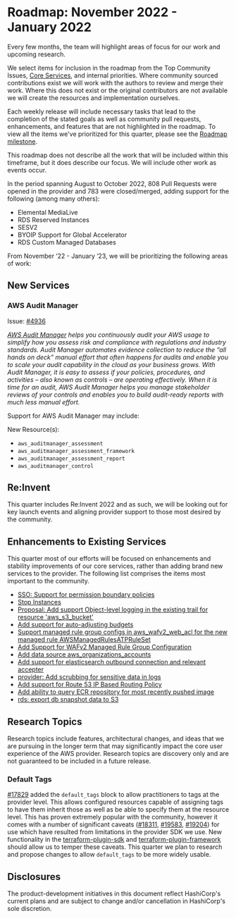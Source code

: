 # Roadmap:  November 2022 - January 2022

Every few months, the team will highlight areas of focus for our work and upcoming research.

We select items for inclusion in the roadmap from the Top Community Issues, [Core Services](https://hashicorp.github.io/terraform-provider-aws/core-services/), and internal priorities. Where community sourced contributions exist we will work with the authors to review and merge their work. Where this does not exist or the original contributors are not available we will create the resources and implementation ourselves.

Each weekly release will include necessary tasks that lead to the completion of the stated goals as well as community pull requests, enhancements, and features that are not highlighted in the roadmap. To view all the items we've prioritized for this quarter, please see the [Roadmap milestone](https://github.com/hashicorp/terraform-provider-aws/milestone/138).

This roadmap does not describe all the work that will be included within this timeframe, but it does describe our focus. We will include other work as events occur.

In the period spanning August to October 2022, 808 Pull Requests were opened in the provider and 783 were closed/merged, adding support for the following (among many others):

- Elemental MediaLive
- RDS Reserved Instances
- SESV2
- BYOIP Support for Global Accelerator
- RDS Custom Managed Databases

From November ‘22 - January ‘23, we will be prioritizing the following areas of work:

## New Services  

### AWS Audit Manager

Issue: [#4936](https://github.com/hashicorp/terraform-provider-aws/issues/17981)

_[AWS Audit Manager](https://aws.amazon.com/audit-manager/) helps you continuously audit your AWS usage to simplify how you assess risk and compliance with regulations and industry standards. Audit Manager automates evidence collection to reduce the “all hands on deck” manual effort that often happens for audits and enable you to scale your audit capability in the cloud as your business grows. With Audit Manager, it is easy to assess if your policies, procedures, and activities – also known as controls – are operating effectively. When it is time for an audit, AWS Audit Manager helps you manage stakeholder reviews of your controls and enables you to build audit-ready reports with much less manual effort._

Support for AWS Audit Manager may include:

New Resource(s):

- `aws_auditmanager_assessment`
- `aws_auditmanager_assessment_framework`
- `aws_auditmanager_assessment_report`
- `aws_auditmanager_control`

## Re:Invent

This quarter includes Re:Invent 2022 and as such, we will be looking out for key launch events and aligning provider support to those most desired by the community.

## Enhancements to Existing Services

This quarter most of our efforts will be focused on enhancements and stability improvements of our core services, rather than adding brand new services to the provider. The following list comprises the items most important to the community.

- [SSO: Support for permission boundary policies](https://github.com/hashicorp/terraform-provider-aws/issues/25893)
- [Stop Instances](https://github.com/hashicorp/terraform-provider-aws/issues/22)
- [Proposal: Add support Object-level logging in the existing trail for resource 'aws_s3_bucket'](https://github.com/hashicorp/terraform-provider-aws/issues/9459)
- [Add support for auto-adjusting budgets](https://github.com/hashicorp/terraform-provider-aws/issues/23268)
- [Support managed rule group configs in aws_wafv2_web_acl for the new managed rule AWSManagedRulesATPRuleSet](https://github.com/hashicorp/terraform-provider-aws/issues/23290)
- [Add Support for WAFv2 Managed Rule Group Configuration](https://github.com/hashicorp/terraform-provider-aws/issues/23287)
- [Add data source aws_organizations_accounts](https://github.com/hashicorp/terraform-provider-aws/pull/18589)
- [Add support for elasticsearch outbound connection and relevant accepter](https://github.com/hashicorp/terraform-provider-aws/pull/22988)
- [provider: Add scrubbing for sensitive data in logs](https://github.com/hashicorp/terraform-provider-aws/issues/26029)
- [Add support for Route 53 IP Based Routing Policy](https://github.com/hashicorp/terraform-provider-aws/issues/25321)
- [Add ability to query ECR repository for most recently pushed image](https://github.com/hashicorp/terraform-provider-aws/issues/12798)
- [rds: export db snapshot data to S3](https://github.com/hashicorp/terraform-provider-aws/issues/16181)

## Research Topics

Research topics include features, architectural changes, and ideas that we are pursuing in the longer term that may significantly impact the core user experience of the AWS provider. Research topics are discovery only and are not guaranteed to be included in a future release.

### Default Tags

[#17829](https://github.com/hashicorp/terraform-provider-aws/issues/17829) added the `default_tags` block to allow practitioners to tags at the provider level. This allows configured resources capable of assigning tags to have them inherit those as well as be able to specify them at the resource level. This has proven extremely popular with the community, however it comes with a number of significant caveats ([#18311](https://github.com/hashicorp/terraform-provider-aws/issues/18311), [#19583](https://github.com/hashicorp/terraform-provider-aws/issues/19583), [#19204](https://github.com/hashicorp/terraform-provider-aws/issues/19204)) for use which have resulted from limitations in the provider SDK we use. New functionality in the [terraform-plugin-sdk](https://github.com/hashicorp/terraform-plugin-sdk) and [terraform-plugin-framework](https://github.com/hashicorp/terraform-plugin-framework) should allow us to temper these caveats. This quarter we plan to research and propose changes to allow `default_tags` to be more widely usable.

## Disclosures

The product-development initiatives in this document reflect HashiCorp's current plans and are subject to change and/or cancellation in HashiCorp's sole discretion.
